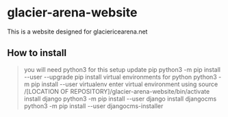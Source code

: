# glacier-arena-website
This is a website designed for glaciericearena.net

## How to install
>you will need python3 for this setup
>update pip
>python3 -m pip install --user --upgrade pip
>install virtual environments for python
>python3 -m pip install --user virtualenv
>enter virtual environment using
>source /[LOCATION OF REPOSITORY]/glacier-arena-website/bin/activate
>install django
>python3 -m pip install --user django
>install djangocms
>python3 -m pip install --user djangocms-installer
